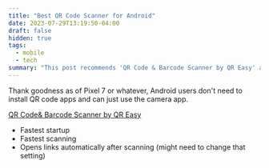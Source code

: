 ```yaml
---
title: "Best QR Code Scanner for Android"
date: 2023-07-29T13:19:50-04:00
draft: false
hidden: true
tags:
  - mobile
  - tech
summary: "This post recommends 'QR Code & Barcode Scanner by QR Easy' as the best QR code scanner for Android. Its key advantages are fast startup, rapid scanning, and automatic link opening (a setting which may need adjustment)."
---
```


Thank goodness as of Pixel 7 or whatever, Android users don't need to install QR code apps and can just use the camera app.

[QR Code& Barcode Scanner by QR Easy](https://play.google.com/store/apps/details?id=com.camvision.qrcode.barcode.reader)

- Fastest startup
- Fastest scanning
- Opens links automatically after scanning (might need to change that setting)
